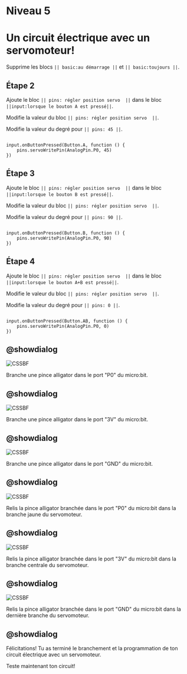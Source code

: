 # Niveau 5

# Un circuit électrique avec un servomoteur! 

Supprime les blocs ``|| basic:au démarrage ||`` et ``|| basic:toujours ||``. 

## Étape 2 

 Ajoute le bloc ``|| pins: régler position servo  ||`` dans le bloc ``||input:lorsque le bouton A est pressé||``. 
 
Modifie la valeur du bloc ``|| pins: régler position servo  ||``.

Modifie la valeur du degré pour ``|| pins: 45 ||``.
 

```blocks 

input.onButtonPressed(Button.A, function () {
    pins.servoWritePin(AnalogPin.P0, 45)
})

``` 

## Étape 3 
 
Ajoute le bloc ``|| pins: régler position servo  ||`` dans le bloc ``||input:lorsque le bouton B est pressé||``. 
 
Modifie la valeur du bloc ``|| pins: régler position servo  ||``.

Modifie la valeur du degré pour ``|| pins: 90 ||``.
 

```blocks 

input.onButtonPressed(Button.B, function () {
    pins.servoWritePin(AnalogPin.P0, 90)
})

``` 

## Étape 4 
 
Ajoute le bloc ``|| pins: régler position servo  ||`` dans le bloc ``||input:lorsque le bouton A+B est pressé||``. 
 
Modifie le valeur du bloc ``|| pins: régler position servo  ||``.

Modifie la valeur du degré pour ``|| pins: 0 ||``.
 

```blocks 

input.onButtonPressed(Button.AB, function () {
    pins.servoWritePin(AnalogPin.P0, 0)
})

``` 


## @showdialog 

![CSSBF](https://github.com/sbergeroncp/mon-makecode/blob/master/atelier_b_1.jpg?raw=true) 

Branche une pince alligator dans le port "P0" du micro:bit.

## @showdialog 

![CSSBF](https://github.com/sbergeroncp/mon-makecode/blob/master/atelier_b_2.jpg?raw=true) 

Branche une pince alligator dans le port "3V" du micro:bit.

## @showdialog 

![CSSBF](https://github.com/sbergeroncp/mon-makecode/blob/master/atelier_b_3.jpg?raw=true) 

Branche une pince alligator dans le port "GND" du micro:bit.


## @showdialog 

![CSSBF](https://github.com/sbergeroncp/mon-makecode/blob/master/atelier_b_4.jpg?raw=true) 

Relis la pince alligator branchée dans le port "P0" du micro:bit dans la branche jaune du servomoteur.


## @showdialog 

![CSSBF](https://github.com/sbergeroncp/mon-makecode/blob/master/atelier_b_5.jpg?raw=true) 

Relis la pince alligator branchée dans le port "3V" du micro:bit dans la branche centrale du servomoteur.

## @showdialog 

![CSSBF](https://github.com/sbergeroncp/mon-makecode/blob/master/atelier_b_6.jpg?raw=true) 

Relis la pince alligator branchée dans le port "GND" du micro:bit dans la dernière branche du servomoteur.

## @showdialog 

Félicitations! Tu as terminé le branchement et la programmation de ton  circuit électrique avec un servomoteur.

Teste maintenant ton circuit!